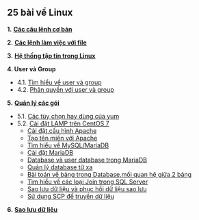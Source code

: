 <h2>25 bài về Linux</h2>  

**1.** [**Các câu lệnh cơ bản**](25-bai-linux/1_basiccommands.md)  


**2.** [**Các lệnh làm việc với file**](25-bai-linux/2_workingwithfiles.md)  

**3.** [**Hệ thống tập tin trong Linux**](25-bai-linux/3_filesystem.md)  

**4.   User và Group**  
- 4.1. [Tìm hiểu về user và group](25-bai-linux/4.1.user_group.md)  
- 4.2. [Phân quyền với user và group](25-bai-linux/4.2.permission.md) 

**5.** [**Quản lý các gói**](25-bai-linux\5.1_package_management.md)  
- 5.1. [Các tùy chọn hay dùng của yum](25-bai-linux/5.1_package_management.md)  
- 5.2. [Cài đặt LAMP trên CentOS 7](../LAMP/lamp.md)  
    - [Cài đặt,cấu hình Apache](LAMP/Apache/install_httpd.md)  
    - [Tạo tên miền với Apache](../LAMP/Apache/doamin.md)
    - [Tìm hiểu về MySQL/MariaDB](../LAMP/MariaDB/mysql.md)  
    - [Cài đặt MariaDB](../LAMP/MariaDB/install_mariadb.md)  
    - [Database và user database trong MariaDB](../LAMP/MariaDB/db.md)  
    - [Quản lý database từ xa](../LAMP/MariaDB/remote.md)  
    - [Bài toán về bảng trong Database,mối quan hệ giữa 2 bảng](../LAMP/MariaDB/baitoandb.md)
    - [Tìm hiểu về các loại Join trong SQL Server](../LAMP/MariaDB/join.md)
    - [Sao lưu dữ liệu và phục hồi dữ liệu sao lưu](../LAMP/MariaDB/backup_restore.md)  
    - [Sử dụng SCP để truyền dữ liệu](../LAMP/MariaDB/scp.md)

**6.** [**Sao lưu dữ liệu**](25-bai-linux/6.backup.md)

